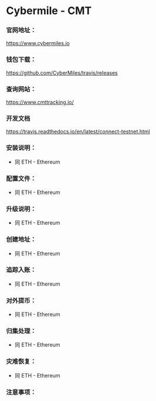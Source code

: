 # Cybermile - CMT

### 官网地址：
https://www.cybermiles.io

### 钱包下载：
https://github.com/CyberMiles/travis/releases

### 查询网站：
https://www.cmttracking.io/

### 开发文档
https://travis.readthedocs.io/en/latest/connect-testnet.html

### 安装说明：
* 同 ETH - Ethereum

### 配置文件：
* 同 ETH - Ethereum

### 升级说明：
* 同 ETH - Ethereum

### 创建地址：
* 同 ETH - Ethereum

### 追踪入账：
* 同 ETH - Ethereum

### 对外提币：
* 同 ETH - Ethereum

### 归集处理：
* 同 ETH - Ethereum

### 灾难恢复：
* 同 ETH - Ethereum

### 注意事项：
